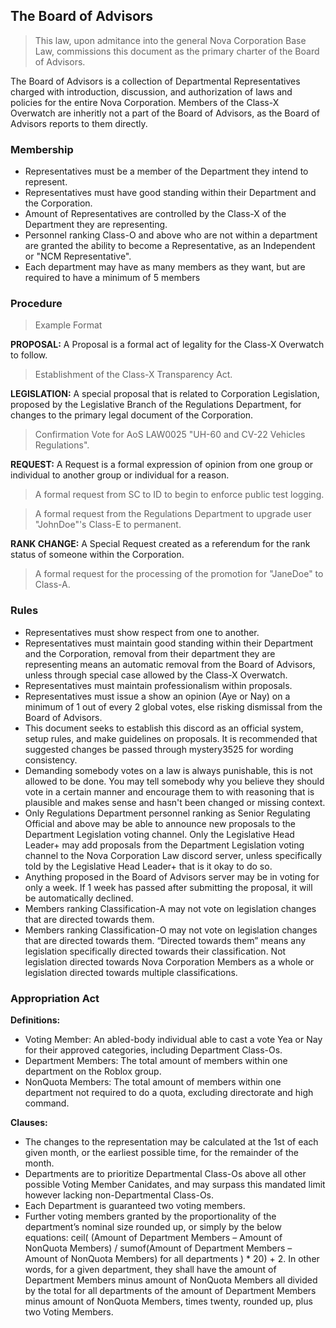 ## The Board of Advisors
> This law, upon admitance into the general Nova Corporation Base Law, commissions this document as the primary charter of the Board of Advisors.

The Board of Advisors is a collection of Departmental Representatives charged with introduction, discussion, and authorization of laws and policies for the entire Nova Corporation. Members of the Class-X Overwatch are inheritly not a part of the Board of Advisors, as the Board of Advisors reports to them directly.

### Membership
* Representatives must be a member of the Department they intend to represent.
* Representatives must have good standing within their Department and the Corporation.
* Amount of Representatives are controlled by the Class-X of the Department they are representing.
* Personnel ranking Class-O and above who are not within a department are granted the ability to become a Representative, as an Independent or "NCM Representative".
* Each department may have as many members as they want, but are required to have a minimum of 5 members

### Procedure
> Example Format

**PROPOSAL:**
A Proposal is a formal act of legality for the Class-X Overwatch to follow.
> Establishment of the Class-X Transparency Act.

**LEGISLATION:**
A special proposal that is related to Corporation Legislation, proposed by the Legislative Branch of the Regulations Department, for changes to the primary legal document of the Corporation.
> Confirmation Vote for AoS LAW0025 "UH-60 and CV-22 Vehicles Regulations".

**REQUEST:**
A Request is a formal expression of opinion from one group or individual to another group or individual for a reason.
> A formal request from SC to ID to begin to enforce public test logging.

> A formal request from the Regulations Department to upgrade user "JohnDoe"'s Class-E to permanent.

**RANK CHANGE:**
A Special Request created as a referendum for the rank status of someone within the Corporation.
> A formal request for the processing of the promotion for "JaneDoe" to Class-A. 

### Rules
* Representatives must show respect from one to another.
* Representatives must maintain good standing within their Department and the Corporation, removal from their department they are representing means an automatic removal from the Board of Advisors, unless through special case allowed by the Class-X Overwatch.
* Representatives must maintain professionalism within proposals.
* Representatives must issue a show an opinion (Aye or Nay) on a minimum of 1 out of every 2 global votes, else risking dismissal from the Board of Advisors.
* This document seeks to establish this discord as an official system, setup rules, and make guidelines on proposals. It is recommended that suggested changes be passed through mystery3525 for wording consistency.
* Demanding somebody votes on a law is always punishable, this is not allowed to be done. You may tell somebody why you believe they should vote in a certain manner and encourage them to with reasoning that is plausible and makes sense and hasn't been changed or missing context.
* Only Regulations Department personnel ranking as Senior Regulating Official and above may be able to announce new proposals to the Department Legislation voting channel. Only the Legislative Head Leader+ may add proposals from the Department Legislation voting channel to the Nova Corporation Law discord server, unless specifically told by the Legislative Head Leader+ that is it okay to do so.
* Anything proposed in the Board of Advisors server may be in voting for only a week. If 1 week has passed after submitting the proposal, it will be automatically declined.
* Members ranking Classification-A may not vote on legislation changes that are directed towards them.
* Members ranking Classification-O may not vote on legislation changes that are directed towards them.
“Directed towards them” means any legislation specifically directed towards their classification. Not legislation directed towards Nova Corporation Members as a whole or legislation directed towards multiple classifications.

### Appropriation Act
**Definitions:**
* Voting Member: An abled-body individual able to cast a vote Yea or Nay for their approved categories, including Department Class-Os.
* Department Members: The total amount of members within one department on the Roblox group.
* NonQuota Members: The total amount of members within one department not required to do a quota, excluding directorate and high command.

**Clauses:**
* The changes to the representation may be calculated at the 1st of each given month, or the earliest possible time, for the remainder of the month.
* Departments are to prioritize Departmental Class-Os above all other possible Voting Member Canidates, and may surpass this mandated limit however lacking non-Departmental Class-Os.
* Each Department is guaranteed two voting members.
* Further voting members granted by the proportionality of the department’s nominal size rounded up, or simply by the below equations:
ceil( (Amount of Department Members – Amount of NonQuota Members) / sumof(Amount of Department Members – Amount of NonQuota Members) for all departments ) * 20) + 2. In other words, for a given department, they shall have the amount of Department Members minus amount of NonQuota Members all divided by the total for all departments of the amount of Department Members minus amount of NonQuota Members, times twenty, rounded up, plus two Voting Members.
